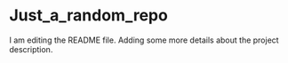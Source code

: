 # Just_a_random_repo
I am editing the README file. Adding some more details about the project description.
